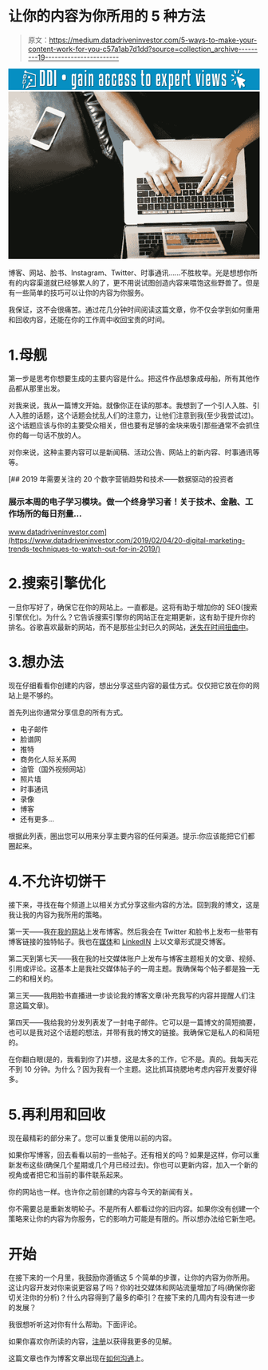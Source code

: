 # 让你的内容为你所用的 5 种方法

> 原文：<https://medium.datadriveninvestor.com/5-ways-to-make-your-content-work-for-you-c57a1ab7d1dd?source=collection_archive---------19----------------------->

[![](img/a304e28267953a1f6f555fd370fca29b.png)](http://www.track.datadriveninvestor.com/1B9E)![](img/98599789fde1b17ef32fa61e4bd5e35f.png)

博客、网站、脸书、Instagram、Twitter、时事通讯……不胜枚举。光是想想你所有的内容渠道就已经够累人的了，更不用说试图创造内容来喂饱这些野兽了。但是有一些简单的技巧可以让你的内容为你服务。

我保证，这不会很痛苦。通过花几分钟时间阅读这篇文章，你不仅会学到如何重用和回收内容，还能在你的工作周中收回宝贵的时间。

# 1.母舰

第一步是思考你想要生成的主要内容是什么。把这件作品想象成母船，所有其他作品都从那里出发。

对我来说，我从一篇博文开始。就像你正在读的那本。我想到了一个引人入胜、引人入胜的话题，这个话题会扰乱人们的注意力，让他们注意到我(至少我尝试过)。这个话题应该与你的主要受众相关，但也要有足够的金块来吸引那些通常不会抓住你的每一句话不放的人。

对你来说，这种主要内容可以是新闻稿、活动公告、网站上的新内容、时事通讯等等。

[](https://www.datadriveninvestor.com/2019/02/04/20-digital-marketing-trends-techniques-to-watch-out-for-in-2019/) [## 2019 年需要关注的 20 个数字营销趋势和技术——数据驱动的投资者

### 展示本周的电子学习模块。做一个终身学习者！关于技术、金融、工作场所的每日剂量…

www.datadriveninvestor.com](https://www.datadriveninvestor.com/2019/02/04/20-digital-marketing-trends-techniques-to-watch-out-for-in-2019/) 

# 2.搜索引擎优化

一旦你写好了，确保它在你的网站上。一直都是。这将有助于增加你的 SEO(搜索引擎优化)。为什么？它告诉搜索引擎你的网站正在定期更新，这有助于提升你的排名。谷歌喜欢最新的网站，而不是那些尘封已久的网站，[迷失在时间扭曲中](https://howtocommunications.com/dont-let-your-website-get-stuck-in-a-time-rut/)。

# 3.想办法

现在仔细看看你创建的内容，想出分享这些内容的最佳方式。仅仅把它放在你的网站上是不够的。

首先列出你通常分享信息的所有方式。

*   电子邮件
*   脸谱网
*   推特
*   商务化人际关系网
*   油管（国外视频网站）
*   照片墙
*   时事通讯
*   录像
*   博客
*   还有更多…

根据此列表，圈出您可以用来分享主要内容的任何渠道。提示:你应该能把它们都圈起来。

# 4.不允许切饼干

接下来，寻找在每个频道上以相关方式分享这些内容的方法。回到我的博文，这是我让我的内容为我所用的策略。

第一天——我[在我的网站](https://howtocommunications.com/blog/)上发布博客。然后我会在 Twitter 和脸书上发布一些带有博客链接的独特帖子。我也在[媒体](https://medium.com/@cynthialockrey)和 [LinkedIN](https://www.linkedin.com/in/cynthia-lockrey/) 上以文章形式提交博客。

第二天到第七天——我在我的社交媒体账户上发布与博客主题相关的文章、视频、引用或评论。这基本上是我社交媒体帖子的一周主题。我确保每个帖子都是独一无二的和相关的。

第三天——我用脸书直播进一步谈论我的博客文章(补充我写的内容并提醒人们注意这篇文章)。

第四天——我给我的分发列表发了一封电子邮件。它可以是一篇博文的简短摘要，也可以是我对这个话题的想法，并带有我的博文的链接。我确保它是私人的和简短的。

在你翻白眼(是的，我看到你了)并想，这是太多的工作，它不是。真的。我每天花不到 10 分钟。为什么？因为我有一个主题。这比抓耳挠腮地考虑内容开发要好得多。

# 5.再利用和回收

现在最精彩的部分来了。您可以重复使用以前的内容。

如果你写博客，回去看看以前的一些帖子。还有相关的吗？如果是这样，你可以重新发布这些(确保几个星期或几个月已经过去)。你也可以更新内容，加入一个新的视角或者把它和当前的事件联系起来。

你的网站也一样。也许你之前创建的内容与今天的新闻有关。

你不需要总是重新发明轮子。不是所有人都看过你的旧内容。如果你没有创建一个策略来让你的内容为你服务，它的影响力可能是有限的。所以想办法给它新生吧。

# 开始

在接下来的一个月里，我鼓励你遵循这 5 个简单的步骤，让你的内容为你所用。这让内容开发对你来说更容易了吗？你的社交媒体和网站流量增加了吗(确保你密切关注你的分析)？什么内容得到了最多的牵引？在接下来的几周内有没有进一步的发展？

我很想听听这对你有什么帮助。下面评论。

如果你喜欢你所读的内容，[注册](https://howtocommunications.us12.list-manage.com/subscribe/post?u=8aa255cf5d4d731f5831d6f30&id=336d5dc0dd)以获得我更多的见解。

这篇文章也作为博客文章出现在[如何沟通](https://howtocommunications.com/5-ways-to-make-your-content-work-for-you/)上。